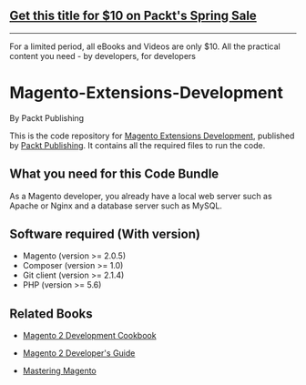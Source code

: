 ## [Get this title for $10 on Packt's Spring Sale](https://www.packt.com/B00002?utm_source=github&utm_medium=packt-github-repo&utm_campaign=spring_10_dollar_2022)
-----
For a limited period, all eBooks and Videos are only $10. All the practical content you need \- by developers, for developers

# Magento-Extensions-Development
By Packt Publishing

This is the code repository for [Magento Extensions Development](https://www.packtpub.com/web-development/magento-extensions-development?utm_source=GitHub&utm_medium=Repository&utm_campaign=9781783286775), published by [Packt Publishing](https://www.packtpub.com/). It contains all the required files to run the code.

## What you need for this Code Bundle

As a Magento developer, you already have a local web server such as Apache or
Nginx and a database server such as MySQL. 

## Software required (With version)

* Magento (version >= 2.0.5)
* Composer (version >= 1.0)
* Git client (version >= 2.1.4)
* PHP (version >= 5.6)


## Related Books





* [Magento 2 Development Cookbook](https://www.packtpub.com/web-development/magento-2-development-cookbook?utm_source=GitHub&utm_medium=Repository&utm_campaign=9781785882197)

* [Magento 2 Developer's Guide](https://www.packtpub.com/web-development/magento-2-developers-guide?utm_source=GitHub&utm_medium=Repository&utm_campaign=9781785886584)

* [Mastering Magento](https://www.packtpub.com/web-development/mastering-magento?utm_source=GitHub&utm_medium=Repository&utm_campaign=9781849516945)

